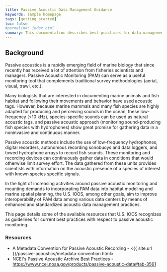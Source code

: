 ```yaml
---
title: Passive Acoustic Data Management Guidance
keywords: sample homepage
tags: [getting_started]
toc: false
#permalink: index.html
summary: This documentation describes best practices for data management of ocean passive acoustic data.
---
```


<!--  
* TOC
{:toc}
 -->


## **Background**

Passive acoustics is a rapidly emerging field of marine biology that since recently has received a lot of attention from 
fisheries scientists and managers. Passive Acoustic Monitoring (PAM) can serve as a useful monitoring tool that 
complements traditional survey methodologies (aerial, visual, trawl, etc.).

Many biologists that are interested in documenting marine animals and fish habitat and following their movements and 
behavior have used acoustic tags. However, because marine mammals and many fish species are highly adapted for producing 
and perceiving sounds in the ocean, these low-frequency (<10 kHz), species-specific sounds can be used as natural 
acoustic tags, and passive acoustic approach (monitoring sound-producing fish species with hydrophones) show great 
promise for gathering data in a noninvasive and continuous manner.

Passive acoustic methods include the use of low-frequency hydrophones, digital recorders, autonomous recording sonobuoys 
and data loggers, and towed hydrophone arrays to record fish sounds. These monitoring and recording devices can 
continuously gather data in conditions that would otherwise limit survey effort. The data gathered from these units 
provides scientists with information on the acoustic presence of a species of interest with known species specific 
signals.

In the light of increasing activities around passive acoustic monitoring and mounting demands to incorporating PAM data 
into habitat modeling and marine spatial planning, the U.S. IOOS, among other goals, aim to improve interoperability of 
PAM data among various data centers by means of enhanced and standardized acoustic data management practices.

This page details some of the available resources that U.S. IOOS recognizes as guidelines for current best practices
with respect to passive acoustic monitoring.

### Resources

* A Metadata Convention for Passive Acoustic Recording - <{{ site.url }}/passive-acoustics/metadata-convention.html>
* NCEI's Passive Acoustic Archive Best Practices - <https://www.ncei.noaa.gov/products/passive-acoustic-data#tab-3561>


